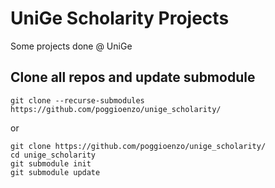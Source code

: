 # UniGe Scholarity Projects
Some projects done @ UniGe

## Clone all repos and update submodule

```
git clone --recurse-submodules https://github.com/poggioenzo/unige_scholarity/
```
or
```
git clone https://github.com/poggioenzo/unige_scholarity/
cd unige_scholarity
git submodule init
git submodule update
```
